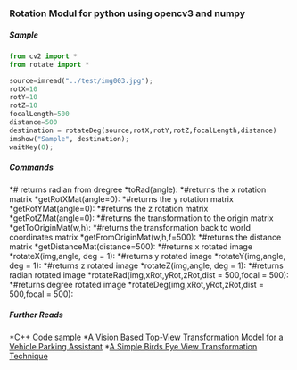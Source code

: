 ### Rotation Modul for python using opencv3 and numpy
##### Sample
```python
from cv2 import *
from rotate import *

source=imread("../test/img003.jpg");
rotX=10
rotY=10
rotZ=10
focalLength=500
distance=500
destination = rotateDeg(source,rotX,rotY,rotZ,focalLength,distance)
imshow("Sample", destination);
waitKey(0);
```
##### Commands
*# returns radian from dregree
*toRad(angle):
*#returns the x rotation matrix
*getRotXMat(angle=0):
*#returns the y rotation matrix
*getRotYMat(angle=0):
*#returns the z rotation matrix
*getRotZMat(angle=0):
*#returns the transformation to the origin matrix
*getToOriginMat(w,h):
*#returns the transformation back to world coordinates matrix
*getFromOriginMat(w,h,f=500):
*#returns the distance matrix
*getDistanceMat(distance=500):
*#returns x rotated image
*rotateX(img,angle, deg = 1):
*#returns y rotated image
*rotateY(img,angle, deg = 1):
*#returns z rotated image
*rotateZ(img,angle, deg = 1):
*#returns radian rotated image
*rotateRad(img,xRot,yRot,zRot,dist = 500,focal = 500):
*#returns degree rotated image
*rotateDeg(img,xRot,yRot,zRot,dist = 500,focal = 500):


##### Further Reads
*[C++ Code sample](http://stackoverflow.com/questions/6606891/opencv-virtually-camera-rotating-translating-for-birds-eye-view)
*[A Vision Based Top-View Transformation Model for a Vehicle Parking Assistant](https://www.ncbi.nlm.nih.gov/pmc/articles/PMC3355419/)
*[A Simple Birds Eye View Transformation Technique](http://www.ijser.org/researchpaper%5CA-Simple-Birds-Eye-View-Transformation-Technique.pdf)
